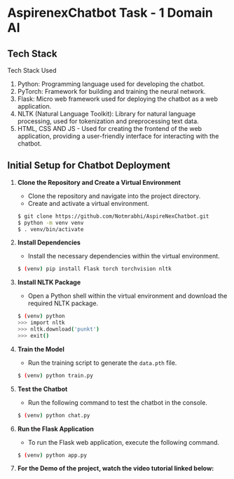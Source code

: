 # AspirenexChatbot Task - 1 Domain AI

## Tech Stack
Tech Stack Used
1. Python: Programming language used for developing the chatbot.
2. PyTorch: Framework for building and training the neural network.
3. Flask: Micro web framework used for deploying the chatbot as a web application.
4. NLTK (Natural Language Toolkit): Library for natural language processing, used for tokenization and preprocessing text data.
5. HTML, CSS AND JS - Used for creating the frontend of the web application, providing a user-friendly interface for interacting with the chatbot.

## Initial Setup for Chatbot Deployment

1. **Clone the Repository and Create a Virtual Environment**
   - Clone the repository and navigate into the project directory.
   - Create and activate a virtual environment.
   
   ```bash
   $ git clone https://github.com/Notmrabhi/AspireNexChatbot.git
   $ python -m venv venv
   $ . venv/bin/activate
   ```

2. **Install Dependencies**
   - Install the necessary dependencies within the virtual environment.
   
   ```bash
   $ (venv) pip install Flask torch torchvision nltk
   ```

3. **Install NLTK Package**
   - Open a Python shell within the virtual environment and download the required NLTK package.
   
   ```bash
   $ (venv) python
   >>> import nltk
   >>> nltk.download('punkt')
   >>> exit()
   ```

4. **Train the Model**
   - Run the training script to generate the `data.pth` file.
   
   ```bash
   $ (venv) python train.py
   ```

5. **Test the Chatbot**
   - Run the following command to test the chatbot in the console.
   
   ```bash
   $ (venv) python chat.py
   ```

6. **Run the Flask Application**
   - To run the Flask web application, execute the following command.
   
   ```bash
   $ (venv) python app.py
   ```

7. **For the Demo of the project, watch the video tutorial linked below:**

